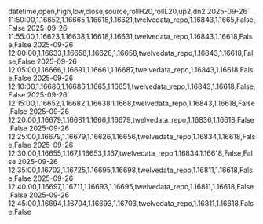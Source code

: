 datetime,open,high,low,close,source,rollH20,rollL20,up2,dn2
2025-09-26 11:50:00,1.16652,1.16665,1.16618,1.16621,twelvedata_repo,1.16843,1.1665,False,False
2025-09-26 11:55:00,1.16623,1.16638,1.16618,1.16631,twelvedata_repo,1.16843,1.16618,False,False
2025-09-26 12:00:00,1.16633,1.16658,1.16628,1.16658,twelvedata_repo,1.16843,1.16618,False,False
2025-09-26 12:05:00,1.16666,1.16691,1.16661,1.16687,twelvedata_repo,1.16843,1.16618,False,False
2025-09-26 12:10:00,1.16686,1.16686,1.1665,1.16651,twelvedata_repo,1.16843,1.16618,False,False
2025-09-26 12:15:00,1.16652,1.16682,1.16638,1.1668,twelvedata_repo,1.16843,1.16618,False,False
2025-09-26 12:20:00,1.16679,1.16681,1.1666,1.16679,twelvedata_repo,1.16836,1.16618,False,False
2025-09-26 12:25:00,1.16679,1.16679,1.16626,1.16656,twelvedata_repo,1.16834,1.16618,False,False
2025-09-26 12:30:00,1.16655,1.167,1.16653,1.167,twelvedata_repo,1.16834,1.16618,False,False
2025-09-26 12:35:00,1.16702,1.16725,1.16695,1.16698,twelvedata_repo,1.16811,1.16618,False,False
2025-09-26 12:40:00,1.16697,1.16711,1.16693,1.16695,twelvedata_repo,1.16811,1.16618,False,False
2025-09-26 12:45:00,1.16694,1.16704,1.16693,1.16703,twelvedata_repo,1.16811,1.16618,False,False
